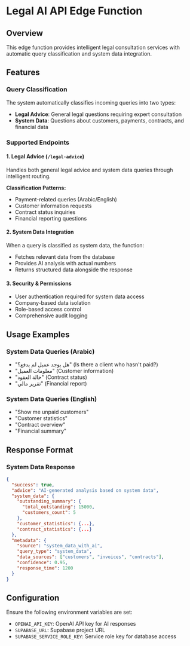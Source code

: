 # Legal AI API Edge Function

## Overview
This edge function provides intelligent legal consultation services with automatic query classification and system data integration.

## Features

### Query Classification
The system automatically classifies incoming queries into two types:
- **Legal Advice**: General legal questions requiring expert consultation
- **System Data**: Questions about customers, payments, contracts, and financial data

### Supported Endpoints

#### 1. Legal Advice (`/legal-advice`)
Handles both general legal advice and system data queries through intelligent routing.

**Classification Patterns:**
- Payment-related queries (Arabic/English)
- Customer information requests
- Contract status inquiries
- Financial reporting questions

#### 2. System Data Integration
When a query is classified as system data, the function:
- Fetches relevant data from the database
- Provides AI analysis with actual numbers
- Returns structured data alongside the response

#### 3. Security & Permissions
- User authentication required for system data access
- Company-based data isolation
- Role-based access control
- Comprehensive audit logging

## Usage Examples

### System Data Queries (Arabic)
- "هل يوجد عميل لم يدفع؟" (Is there a client who hasn't paid?)
- "معلومات العميل" (Customer information)
- "حالة العقود" (Contract status)
- "تقرير مالي" (Financial report)

### System Data Queries (English)
- "Show me unpaid customers"
- "Customer statistics"
- "Contract overview"
- "Financial summary"

## Response Format

### System Data Response
```json
{
  "success": true,
  "advice": "AI-generated analysis based on system data",
  "system_data": {
    "outstanding_summary": {
      "total_outstanding": 15000,
      "customers_count": 5
    },
    "customer_statistics": {...},
    "contract_statistics": {...}
  },
  "metadata": {
    "source": "system_data_with_ai",
    "query_type": "system_data",
    "data_sources": ["customers", "invoices", "contracts"],
    "confidence": 0.95,
    "response_time": 1200
  }
}
```

## Configuration

Ensure the following environment variables are set:
- `OPENAI_API_KEY`: OpenAI API key for AI responses
- `SUPABASE_URL`: Supabase project URL
- `SUPABASE_SERVICE_ROLE_KEY`: Service role key for database access